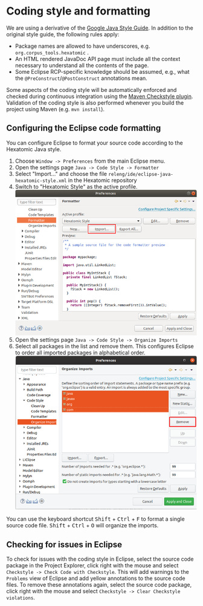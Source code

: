 # Coding style and formatting

We are using a derivative of the [Google Java Style Guide](https://google.github.io/styleguide/javaguide.html).
In addition to the original style guide, the following rules apply:
- Package names are allowed to have underscores, e.g. `org.corpus_tools.hexatomic` .
- An HTML rendered JavaDoc API page must include all the context necessary to understand all the contents of the page.
- Some Eclipse RCP-specific knowledge should be assumed, e.g., what the `@PreConstruct`/`@PostConstruct` annotations mean.

Some aspects of the coding style will be automatically enforced and checked during continuous integration using the
[Maven Checkstyle plugin](https://maven.apache.org/plugins/maven-checkstyle-plugin/).
Validation of the coding style is also performed whenever you build the project using Maven (e.g. `mvn install`).

## Configuring the Eclipse code formatting

You can configure Eclipse to format your source code according to the Hexatomic Java style.

1. Choose `Window -> Preferences` from the main Eclipse menu.
2. Open the settings page `Java -> Code Style -> Formatter`
3. Select "Import..." and choose the file `releng/ide/eclipse-java-hexatomic-style.xml` in the Hexatomic repository
4. Switch to "Hexatomic Style" as the active profile.
![Importing the Hexatomic Style formatting configuration file](./import-code-formatter.png) 
5. Open the settings page `Java -> Code Style -> Organize Imports`
6. Select all packages in the list and remove them. 
This configures Eclipse to order all imported packages in alphabetical order.
![Configure the package import order](./configure-import-order.png)

You can use the keyboard shortcut <kbd>Shift</kbd> + <kbd>Ctrl</kbd> + <kbd>F</kbd> to format a single source code file.
<kbd>Shift</kbd> + <kbd>Ctrl</kbd> + <kbd>O</kbd> will organize the imports.



## Checking for issues in Eclipse

To check for issues with the coding style in Eclipse, select the source code package in the Project Explorer, click right with the mouse and select `Checkstyle -> Check Code with Checkstyle`. 
This will add warnings to the `Problems` view of Eclipse and add yellow annotations to the source code files.
To remove these annotations again, select the source code package, click right with the mouse and select `Checkstyle -> Clear Checkstyle violations`.
